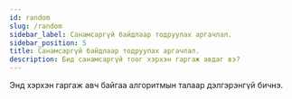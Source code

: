 ```yaml
---
id: random
slug: /random
sidebar_label: Санамсаргүй байдлаар тодруулах аргачлал.
sidebar_position: 5
title: Санамсаргүй байдлаар тодруулах аргачлал.
description: Бид санамсаргүй тоог хэрхэн гаргаж авдаг вэ?
---
```



Энд хэрхэн гаргаж авч байгаа алгоритмын талаар дэлгэрэнгүй бичнэ.
